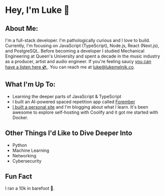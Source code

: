 # Hey, I'm Luke 👋

## About Me:

I'm a full-stack developer. I'm pathologically curious and I love to build. Currently, I'm focusing on JavaScript (TypeScript), Node.js, React (Next.js), and PostgreSQL. Before becoming a developer I studied Mechanical Engineering at Queen's University and spent a decade in the music industry as a producer, artist and audio engineer. If you're feeling saucy [you can have a listen here 💿.](https://open.spotify.com/artist/4musCItyvLBJYaHClwbTLd?si=NCpM9u4rQYOr48VPs6TBvA). You can reach me at [luke@lukemelnik.co](mailto:luke@lukemelnik.co). 

## What I'm Up To:

- Learning the deeper parts of JavaScript & TypeScript 
- I built an AI-powered spaced repetition app called [Forember](https://forember-9vyt.vercel.app/)
- [I built a personal site](https://lukemelnik.co) and I'm blogging about what I learn. It's been awesome to explore self-hosting with Coolify and it got me started with Docker.

## Other Things I'd Like to Dive Deeper Into

- Python
- Machine Learning
- Networking
- Cybersecurity

## Fun Fact

I ran a 10k in barefoot 🦶.
